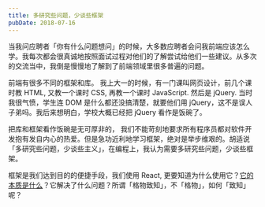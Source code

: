 ```yaml
---
title: 多研究些问题，少谈些框架
pubDate: 2018-07-16
---
```


当我问应聘者「你有什么问题想问」的时候，大多数应聘者会问我前端应该怎么学。我每次都会很真诚地按照面试过程对他们的了解尝试给他们一些建议。从多次的交流当中，我倒是慢慢地了解到了前端领域里很多普遍的问题。

前端有很多不同的框架和库。 我上大一的时候，有一门课叫网页设计，前几个课时教 HTML, 又教一个课时 CSS, 再教一个课时 JavaScript. 然后是 jQuery. 当时我很气愤，学生连 DOM 是什么都还没搞清楚，就要他们用 jQuery，这不是误人子弟吗。我后来想明白，学校大概已经把 jQuery 看作是饭碗了。

把库和框架看作饭碗是无可厚非的， 我们不能苛刻地要求所有程序员都对软件开发抱有发自内心的热爱。但是急功近利地学习框架，绝对是举步维艰的。胡适说「多研究些问题，少谈些主义」，在编程上，我认为需要多研究些问题，少谈些框架。

框架是我们达到目的的便捷手段，我们使用 React, 更要知道为什么使用它？[它的本质是什么](/blog/react-and-the-way-building-web-ui/)？它解决了什么问题？所谓「格物致知」，不「格物」，如何「致知」呢？
